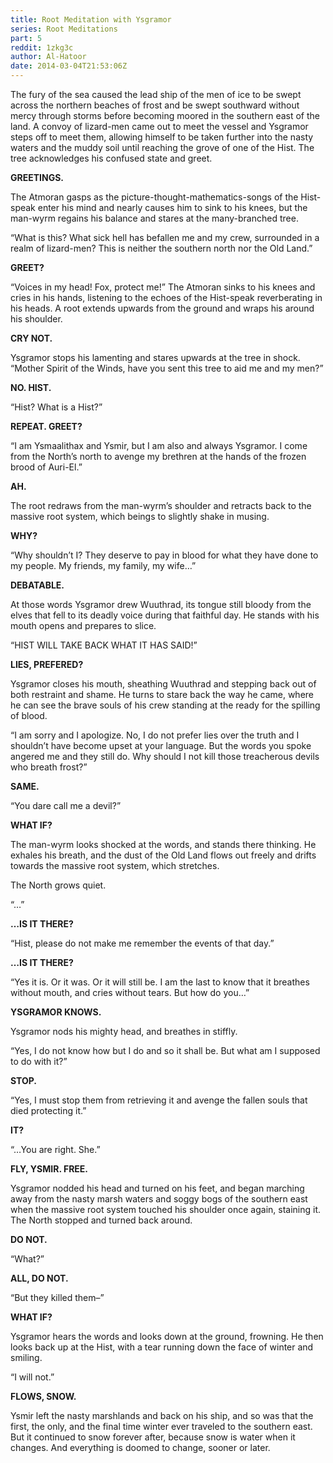 ```yaml
---
title: Root Meditation with Ysgramor
series: Root Meditations
part: 5
reddit: 1zkg3c
author: Al-Hatoor
date: 2014-03-04T21:53:06Z
---
```


The fury of the sea caused the lead ship of the men of ice to be swept across
the northern beaches of frost and be swept southward without mercy through
storms before becoming moored in the southern east of the land. A convoy of
lizard-men came out to meet the vessel and Ysgramor steps off to meet them,
allowing himself to be taken further into the nasty waters and the muddy soil
until reaching the grove of one of the Hist. The tree acknowledges his confused
state and greet.

**GREETINGS.**

The Atmoran gasps as the picture-thought-mathematics-songs of the Hist-speak
enter his mind and nearly causes him to sink to his knees, but the man-wyrm
regains his balance and stares at the many-branched tree.

“What is this? What sick hell has befallen me and my crew, surrounded in a realm
of lizard-men? This is neither the southern north nor the Old Land.”

**GREET?**

“Voices in my head! Fox, protect me!” The Atmoran sinks to his knees and cries
in his hands, listening to the echoes of the Hist-speak reverberating in his
heads. A root extends upwards from the ground and wraps his around his shoulder.

**CRY NOT.**

Ysgramor stops his lamenting and stares upwards at the tree in shock. “Mother
Spirit of the Winds, have you sent this tree to aid me and my men?”

**NO. HIST.**

“Hist? What is a Hist?”

**REPEAT. GREET?**

“I am Ysmaalithax and Ysmir, but I am also and always Ysgramor. I come from the
North’s north to avenge my brethren at the hands of the frozen brood of
Auri-El.”

**AH.**

The root redraws from the man-wyrm’s shoulder and retracts back to the massive
root system, which beings to slightly shake in musing.

**WHY?**

“Why shouldn’t I? They deserve to pay in blood for what they have done to my
people. My friends, my family, my wife…”

**DEBATABLE.**

At those words Ysgramor drew Wuuthrad, its tongue still bloody from the elves
that fell to its deadly voice during that faithful day. He stands with his mouth
opens and prepares to slice.

“HIST WILL TAKE BACK WHAT IT HAS SAID!”

**LIES, PREFERED?**

Ysgramor closes his mouth, sheathing Wuuthrad and stepping back out of both
restraint and shame. He turns to stare back the way he came, where he can see
the brave souls of his crew standing at the ready for the spilling of blood.

“I am sorry and I apologize. No, I do not prefer lies over the truth and I
shouldn’t have become upset at your language. But the words you spoke angered me
and they still do. Why should I not kill those treacherous devils who breath
frost?”

**SAME.**

“You dare call me a devil?”

**WHAT IF?**

The man-wyrm looks shocked at the words, and stands there thinking. He exhales
his breath, and the dust of the Old Land flows out freely and drifts towards the
massive root system, which stretches.

The North grows quiet.

“…”

**…IS IT THERE?**

“Hist, please do not make me remember the events of that day.”

**…IS IT THERE?**

“Yes it is. Or it was. Or it will still be. I am the last to know that it
breathes without mouth, and cries without tears. But how do you…”

**YSGRAMOR KNOWS.**

Ysgramor nods his mighty head, and breathes in stiffly.

“Yes, I do not know how but I do and so it shall be. But what am I supposed to
do with it?”

**STOP.**

“Yes, I must stop them from retrieving it and avenge the fallen souls that died
protecting it.”

**IT?**

“…You are right. She.”

**FLY, YSMIR. FREE.**

Ysgramor nodded his head and turned on his feet, and began marching away from
the nasty marsh waters and soggy bogs of the southern east when the massive root
system touched his shoulder once again, staining it. The North stopped and
turned back around.

**DO NOT.**

“What?”

**ALL, DO NOT.**

“But they killed them–”

**WHAT IF?**

Ysgramor hears the words and looks down at the ground, frowning. He then looks
back up at the Hist, with a tear running down the face of winter and smiling.

“I will not.”

**FLOWS, SNOW.**

Ysmir left the nasty marshlands and back on his ship, and so was that the first,
the only, and the final time winter ever traveled to the southern east. But it
continued to snow forever after, because snow is water when it changes. And
everything is doomed to change, sooner or later.
